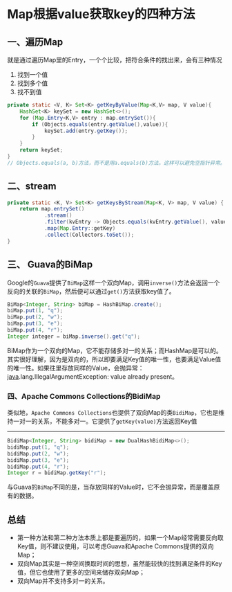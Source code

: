 # Map根据value获取key的四种方法

## 一、遍历Map

就是通过遍历Map里的Entry，一个个比较，把符合条件的找出来，会有三种情况

1. 找到一个值
2. 找到多个值
3. 找不到值

```java
private static <V, K> Set<K> getKeyByValue(Map<K,V> map, V value){
    HashSet<K> keySet = new HashSet<>();
    for (Map.Entry<K,V> entry : map.entrySet()){
        if (Objects.equals(entry.getValue(),value)){
            keySet.add(entry.getKey());
        }
    }
    return keySet;
}
// Objects.equals(a, b)方法，而不是用a.equals(b)方法。这样可以避免空指针异常。
```

## 二、stream

```java
private static <K, V> Set<K> getKeysByStream(Map<K, V> map, V value) {
    return map.entrySet()
            .stream()
            .filter(kvEntry -> Objects.equals(kvEntry.getValue(), value))
            .map(Map.Entry::getKey)
            .collect(Collectors.toSet());
}
```

## 三、 Guava的BiMap

Google的`Guava`提供了`BiMap`这样一个双向Map，调用`inverse()`方法会返回一个反向的关联的`BiMap`，然后便可以通过`get()`方法获取key值了。

```java
BiMap<Integer, String> biMap = HashBiMap.create();
biMap.put(1, "q");
biMap.put(2, "w");
biMap.put(3, "e");
biMap.put(4, "r");
Integer integer = biMap.inverse().get("q");
```

BiMap作为一个双向的Map，它不能存储多对一的关系；而HashMap是可以的。其实很好理解，因为是双向的，所以即要满足Key值的唯一性，也要满足Value值的唯一性。如果往里存放同样的Value，会抛异常： [java](http://www.wityx.com/).lang.IllegalArgumentException: value already present。

### 四、Apache Commons Collections的BidiMap

类似地，`Apache Commons Collections`也提供了双向Map的类`BidiMap`，它也是维持一对一的关系，不能多对一。它提供了`getKey(value)`方法返回Key值

***
```java
BidiMap<Integer, String> bidiMap = new DualHashBidiMap<>();
bidiMap.put(1, "q");
bidiMap.put(2, "w");
bidiMap.put(3, "e");
bidiMap.put(4, "r");
Integer r = bidiMap.getKey("r");
```

与Guava的`BiMap`不同的是，当存放同样的Value时，它不会抛异常，而是覆盖原有的数据。

## 总结

- 第一种方法和第二种方法本质上都是要遍历的，如果一个Map经常需要反向取Key值，则不建议使用，可以考虑Guava和Apache Commons提供的双向Map；
- 双向Map其实是一种空间换取时间的思想，虽然能较快的找到满足条件的Key值，但它也使用了更多的空间来储存双向Map；
- 双向Map并不支持多对一的关系。